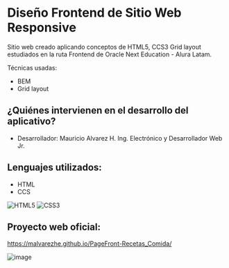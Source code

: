 # Diseño Frontend de Sitio Web Responsive 

Sitio web creado aplicando conceptos de HTML5, CCS3 Grid layout estudiados en la ruta Frontend de Oracle Next Education - Alura Latam.

Técnicas usadas:
- BEM
- Grid layout 

## ¿Quiénes intervienen en el desarrollo del aplicativo?
- Desarrollador: Mauricio Alvarez H. Ing. Electrónico y Desarrollador Web Jr.  

## Lenguajes utilizados:
- HTML
- CCS

![HTML5](https://img.shields.io/badge/HTML5-E34F26?style=for-the-badge&logo=html5&logoColor=white)
![CSS3](https://img.shields.io/badge/CSS3-1572B6?style=for-the-badge&logo=css3&logoColor=white)

## Proyecto web oficial:
https://malvarezhe.github.io/PageFront-Recetas_Comida/

![image](https://user-images.githubusercontent.com/106354407/193698583-d9cc7c45-4325-45cf-b8a4-e4908562488b.png)
